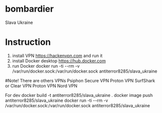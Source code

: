 # bombardier
Slava Ukraine

# Instruction

1. install VPN https://hackenvpn.com and run it
2. install Docker desktop https://hub.docker.com
3. run Docker docker run -ti --rm -v /var/run/docker.sock:/var/run/docker.sock antiterror8285/slava_ukraine


#Note! There are others VPNs
Psiphon
Secure VPN
Proton VPN
SurfShark or
Clear VPN
Proton VPN
Nord VPN


For dev
docker build  -t antiterror8285/slava_ukraine .
docker image push antiterror8285/slava_ukraine
docker run -ti --rm -v /var/run/docker.sock:/var/run/docker.sock antiterror8285/slava_ukraine